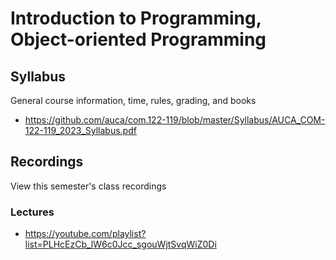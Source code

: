 Introduction to Programming, Object-oriented Programming
========================================================

## Syllabus

General course information, time, rules, grading, and books

* <https://github.com/auca/com.122-119/blob/master/Syllabus/AUCA_COM-122-119_2023_Syllabus.pdf>

## Recordings

View this semester's class recordings

### Lectures

* <https://youtube.com/playlist?list=PLHcEzCb_lW6c0Jcc_sgouWjtSvqWiZ0Di>
